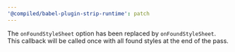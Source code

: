 ```yaml
---
'@compiled/babel-plugin-strip-runtime': patch
---
```


The `onFoundStyleSheet` option has been replaced by `onFoundStyleSheet`. This callback will be called once with all found styles at the end of the pass.
